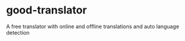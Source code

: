 # good-translator
A free translator with online and offline translations and auto language detection
